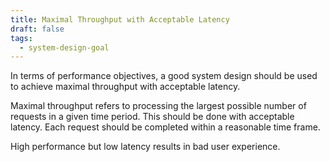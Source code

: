 ```yaml
---
title: Maximal Throughput with Acceptable Latency
draft: false
tags:
  - system-design-goal
---
```

In terms of performance objectives, a good system design should be used to achieve maximal throughput with acceptable latency.

Maximal throughput refers to processing the largest possible number of requests in a given time period. This should be done with acceptable latency. Each request should be completed within a reasonable time frame. 

High performance but low latency results in bad user experience.